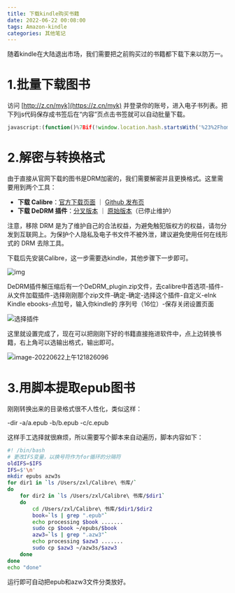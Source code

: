 ```yaml
---
title: 下载kindle购买书籍
date: 2022-06-22 00:08:00
tags: Amazon-kindle
categories:	其他笔记
---
```


随着kindle在大陆退出市场，我们需要把之前购买过的书籍都下载下来以防万一。

<!--more-->

# 1.批量下载图书

访问 [http://z.cn/myk](https://z.cn/myk) 并登录你的账号，进入电子书列表。把下列js代码保存成书签后在“内容”页点击书签就可以自动批量下载。

```js
javascript:(function()%7Bif(!window.location.hash.startsWith('%23%2Fhome%2Fcontent%2FbooksAll'))%7Balert('Need%20to%20visit%3A%20https%3A%2F%2Fz.cn%2Fmyk')%3Breturn%3B%7Dif(!confirm('Start%20now%3F'))return%3Bconst%20h%3Dz%3D%3Ez.replace(%2F%5B%EF%BC%88%EF%BC%89()%22%E2%80%9C%E2%80%9D%E3%80%8A%E3%80%8B%E3%80%90%E3%80%91%3A%EF%BC%9A%3B%EF%BC%9B%EF%BC%8C%2C.%E3%80%81%5C%2F%E2%80%A2%E3%80%82!%EF%BC%81%3F%EF%BC%9F_%26%C2%B7%E2%80%94%5Cs%2B-%5D%2Fg%2C'').replace('EnglishEdition'%2C'').toLowerCase()%3Bw%3Dms%3D%3Enew%20Promise(r%3D%3EsetTimeout(r%2Cms))%2Cn%3Dz%3D%3EparseInt(%24('.contentCount_myx').text().match(%2F(%5Cd%2B)%2Fg)%5Bz%5D)%2Ca%3Dn(0)%2Cp%3Dz%3D%3Econsole.log(z)%3Blet%20c%3D0%2Cv%3D0%2Co%3D0%2Cx%3D%5B%5D%3Basync%20function%20d()%7Blet%20ls%3D%24('.contentTableListRow_myx%20li')%2Cl%3Dls.length%2Cs%3Dn(2)%3Bif(l%3C200%26%26s%3Ca)%7Bwindow.scrollTo(0%2C%24('body').outerHeight())%3B%7Delse%7Bc%2B%3Dl%3Bfor(const%20j%20of%20ls.get())%7Bconst%20t%3D%24(j).find('div%5Bbo-text%3D%22tab.title%22%5D').text()%3Bp('Downloading%3A%20'%2Bt)%3B%24(j).find('button%5Baria-label%3D%22actions%22%5D').click()%3Bconst%20u%3D%24('%23contentAction_download_myx')%3Bif(u.is('%3Ahidden'))%7Bo%2B%3D1%3Bp('sample%2C%20ignore')%3Bcontinue%3B%7Dif(x.length%26%26x.includes(h(t)))%7Bo%2B%3D1%3Bp('duplicate%2C%20ignore')%3Bcontinue%3B%7Du.click()%3Bif(%24('div%5Bng-show%3D%22noDeviceEligible%22%5D').is('%3Avisible'))%7Bconst%20m%3D'No%20available%20Kindle%20device.'%3Balert(m)%3Bp(m%2B'%20Exit.')%3Breturn%3B%7D%24('a%5Bid%3D%22dialogButton_ok_myx%20%22').click()%3Bv%2B%3D1%3Bp(%60Total%3A%20%24%7Ba%7D%2C%20Done%3A%20%24%7Bv%7D%2C%20Ignore%3A%20%24%7Bo%7D%60)%3Bawait%20w(10000)%3B%7Dif(s%3D%3Da)%7Bp('Done.')%3Breturn%3B%7Delse%7B%24('.contentTableShowMore_myx').eq(1).click()%3B%7D%7Dawait%20w(2000)%3Bawait%20d()%3B%7Dfunction%20q()%7Bif(confirm('Need%20to%20exclude%20files%3F'))%7B%24('body').append('%3Cinput%20id%3D%22e%22%20type%3D%22file%22%20style%3D%22display%3Anone%3B%22%20webkitdirectory%3E')%3Bconst%20e%3D%24('%23e')%3Be.change((ev)%3D%3E%7Bfor(const%20f%20of%20ev.target.files)%7Bx.push(h(f.name.replace(%2F%5C.azw.*%24%2F%2C'')))%3B%7Dd()%3B%7D)%3Be.click()%3B%7Delse%7Bd()%3B%7D%7Dq()%7D)();
```

# 2.解密与转换格式

由于直接从官网下载的图书是DRM加密的，我们需要解密并且更换格式。这里需要用到两个工具：

- **下载 Calibre**：[官方下载页面](https://calibre-ebook.com/download) ｜ [Github 发布页](https://github.com/kovidgoyal/calibre/releases)
- **下载 DeDRM 插件**：[分叉版本](https://github.com/noDRM/DeDRM_tools/releases) ｜ [原始版本](https://github.com/apprenticeharper/DeDRM_tools/releases)（已停止维护）

注意，移除 DRM 是为了维护自己的合法权益，为避免触犯版权方的权益，请勿分发到互联网上。为保护个人隐私及电子书文件不被外泄，建议避免使用任何在线形式的 DRM 去除工具。

下载后先安装Calibre，这一步需要选kindle，其他步骤下一步即可。

![img](https://img.zhaoxuanlang.cn/v2-e66ea24afe92775b4dc3bc24f3f4fa7a_1440w.jpg)

DeDRM插件解压缩后有一个DeDRM_plugin.zip文件，去calibre中首选项-插件-从文件加载插件-选择刚刚那个zip文件-确定-确定-选择这个插件-自定义-eInk Kindle ebooks-点加号，输入你kindle的 序列号（16位）-保存关闭设置页面

![选择插件](https://img.zhaoxuanlang.cn/v2-9b2a9caf7ec2d635a9ad71fec604f9fa_1440w.jpg)

这里就设置完成了，现在可以把刚刚下好的书籍直接拖进软件中，点上边转换书籍，右上角可以选输出格式，输出即可。

![image-20220622上午121826096](https://img.zhaoxuanlang.cn/image-20220622%E4%B8%8A%E5%8D%88121826096.png)

# 3.用脚本提取epub图书

刚刚转换出来的目录格式很不人性化，类似这样：

-dir
	-a/a.epub
	-b/b.epub
	-c/c.epub

这样手工选择就很麻烦，所以需要写个脚本来自动遍历，脚本内容如下：

```sh
#! /bin/bash
# 更改IFS变量，以换号符作为for循环的分隔符
oldIFS=$IFS
IFS=$'\n'
mkdir epubs azw3s
for dir1 in `ls /Users/zxl/Calibre\ 书库/`
do
    for dir2 in `ls /Users/zxl/Calibre\ 书库/$dir1`
    do
        cd /Users/zxl/Calibre\ 书库/$dir1/$dir2
        book=`ls | grep ".epub"`
        echo processing $book .......
        sudo cp $book ~/epubs/$book
        azw3=`ls | grep ".azw3"`
        echo processing $azw3 .......
        sudo cp $azw3 ~/azw3s/$azw3
    done
done
echo "done"
```

运行即可自动把epub和azw3文件分类放好。
